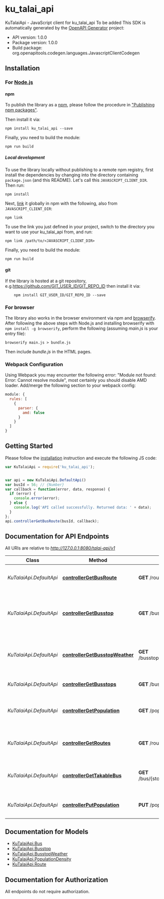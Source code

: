 # ku_talai_api

KuTalaiApi - JavaScript client for ku_talai_api
To be added
This SDK is automatically generated by the [OpenAPI Generator](https://openapi-generator.tech) project:

- API version: 1.0.0
- Package version: 1.0.0
- Build package: org.openapitools.codegen.languages.JavascriptClientCodegen

## Installation

### For [Node.js](https://nodejs.org/)

#### npm

To publish the library as a [npm](https://www.npmjs.com/), please follow the procedure in ["Publishing npm packages"](https://docs.npmjs.com/getting-started/publishing-npm-packages).

Then install it via:

```shell
npm install ku_talai_api --save
```

Finally, you need to build the module:

```shell
npm run build
```

##### Local development

To use the library locally without publishing to a remote npm registry, first install the dependencies by changing into the directory containing `package.json` (and this README). Let's call this `JAVASCRIPT_CLIENT_DIR`. Then run:

```shell
npm install
```

Next, [link](https://docs.npmjs.com/cli/link) it globally in npm with the following, also from `JAVASCRIPT_CLIENT_DIR`:

```shell
npm link
```

To use the link you just defined in your project, switch to the directory you want to use your ku_talai_api from, and run:

```shell
npm link /path/to/<JAVASCRIPT_CLIENT_DIR>
```

Finally, you need to build the module:

```shell
npm run build
```

#### git

If the library is hosted at a git repository, e.g.https://github.com/GIT_USER_ID/GIT_REPO_ID
then install it via:

```shell
    npm install GIT_USER_ID/GIT_REPO_ID --save
```

### For browser

The library also works in the browser environment via npm and [browserify](http://browserify.org/). After following
the above steps with Node.js and installing browserify with `npm install -g browserify`,
perform the following (assuming *main.js* is your entry file):

```shell
browserify main.js > bundle.js
```

Then include *bundle.js* in the HTML pages.

### Webpack Configuration

Using Webpack you may encounter the following error: "Module not found: Error:
Cannot resolve module", most certainly you should disable AMD loader. Add/merge
the following section to your webpack config:

```javascript
module: {
  rules: [
    {
      parser: {
        amd: false
      }
    }
  ]
}
```

## Getting Started

Please follow the [installation](#installation) instruction and execute the following JS code:

```javascript
var KuTalaiApi = require('ku_talai_api');


var api = new KuTalaiApi.DefaultApi()
var busId = 56; // {Number} 
var callback = function(error, data, response) {
  if (error) {
    console.error(error);
  } else {
    console.log('API called successfully. Returned data: ' + data);
  }
};
api.controllerGetBusRoute(busId, callback);

```

## Documentation for API Endpoints

All URIs are relative to *http://127.0.0.1:8080/talai-api/v1*

Class | Method | HTTP request | Description
------------ | ------------- | ------------- | -------------
*KuTalaiApi.DefaultApi* | [**controllerGetBusRoute**](docs/DefaultApi.md#controllerGetBusRoute) | **GET** /route/{busId} | Returns all bus stops for given route
*KuTalaiApi.DefaultApi* | [**controllerGetBusstop**](docs/DefaultApi.md#controllerGetBusstop) | **GET** /busstop/{stopId} | Returns complete details of the specified Talai bus stop
*KuTalaiApi.DefaultApi* | [**controllerGetBusstopWeather**](docs/DefaultApi.md#controllerGetBusstopWeather) | **GET** /busstop/{stopId}/weather/{sensor} | Returns weather detail of the specified Talai bus stop
*KuTalaiApi.DefaultApi* | [**controllerGetBusstops**](docs/DefaultApi.md#controllerGetBusstops) | **GET** /busstops | Returns list of Talai bus stops in KU
*KuTalaiApi.DefaultApi* | [**controllerGetPopulation**](docs/DefaultApi.md#controllerGetPopulation) | **GET** /population/{stopId} | Get population density in each KU Talai bus
*KuTalaiApi.DefaultApi* | [**controllerGetRoutes**](docs/DefaultApi.md#controllerGetRoutes) | **GET** /routes | Returns a list of routes of KU Talai bus
*KuTalaiApi.DefaultApi* | [**controllerGetTakableBus**](docs/DefaultApi.md#controllerGetTakableBus) | **GET** /bus/{stopIdOrigin}/{stopIdDest} | Returns list of takable bus from origin to destination
*KuTalaiApi.DefaultApi* | [**controllerPutPopulation**](docs/DefaultApi.md#controllerPutPopulation) | **PUT** /population/{stopId} | Increment people in KU Talai bus stop


## Documentation for Models

 - [KuTalaiApi.Bus](docs/Bus.md)
 - [KuTalaiApi.Busstop](docs/Busstop.md)
 - [KuTalaiApi.BusstopWeather](docs/BusstopWeather.md)
 - [KuTalaiApi.PopulationDensity](docs/PopulationDensity.md)
 - [KuTalaiApi.Route](docs/Route.md)


## Documentation for Authorization

All endpoints do not require authorization.
